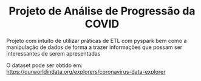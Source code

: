 <h1 align="center"> Projeto de Análise de Progressão da COVID </h1>

Projeto com intuito de utilizar práticas de ETL com pyspark bem como a manipulação de dados de forma a trazer informações que possam ser interessantes de serem apresentadas

O dataset pode ser obtido em: https://ourworldindata.org/explorers/coronavirus-data-explorer

